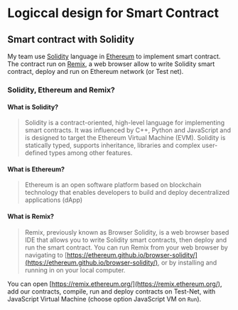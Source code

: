 # Logiccal design for Smart Contract


## Smart contract with Solidity

My team use [Solidity](https://github.com/ethereum/solidity) language in [Ethereum](https://www.ethereum.org/) to implement smart contract. The contract run on [Remix](https://remix.ethereum.org), a web browser allow to write Solidity smart contract, deploy and run on Ethereum network (or Test net).

### Solidity, Ethereum and Remix?
#### What is Solidity?
> Solidity is a contract-oriented, high-level language for implementing smart contracts. It was influenced by C++, Python and JavaScript and is designed to target the Ethereum Virtual Machine (EVM). Solidity is statically typed, supports inheritance, libraries and complex user-defined types among other features.

#### What is Ethereum?
> Ethereum is an open software platform based on blockchain technology that enables developers to build and deploy decentralized applications (dApp)

#### What is Remix?
> Remix, previously known as Browser Solidity, is a web browser based IDE that allows you to write Solidity smart contracts, then deploy and run the smart contract. 
> You can run Remix from your web browser by navigating to [https://ethereum.github.io/browser-solidity/](https://ethereum.github.io/browser-solidity/), or by installing and running in on your local computer.


You can open [https://remix.ethereum.org/](https://remix.ethereum.org/), add our contracts, compile, run and deploy contracts on Test-Net, with JavaScript Virtual Machine (choose option JavaScript VM on `Run`).

